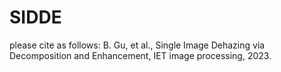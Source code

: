 # SIDDE
 please cite as follows: B. Gu, et al., Single Image Dehazing via Decomposition and Enhancement, IET image processing, 2023.
